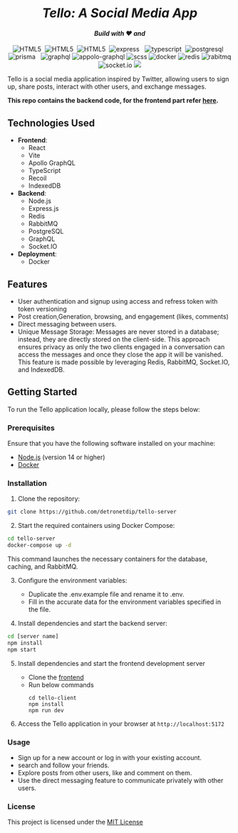   <h1 align="center"><i>Tello: A Social Media App</i></h1>

<p>
  <h4 align="center"><i>Build with ❤️ and</i></h4>
</p>
<p align="center"> 
    <img alt="HTML5" src="https://img.shields.io/badge/Node.js-339933?logo=nodedotjs&logoColor=white"/>&nbsp;
    <img alt="HTML5" src="https://img.shields.io/badge/React-20232A?logo=react&logoColor=61DAFB"/>&nbsp;
    <img alt="HTML5" src="https://img.shields.io/badge/React_Router-CA4245?logo=react-router&logoColor=white"/>&nbsp;
    <img src="https://img.shields.io/badge/Express.js-000000?logo=express&logoColor=white" alt="express" />
    &nbsp;
    <img src="https://img.shields.io/badge/TypeScript-007ACC?logo=typescript&logoColor=white" alt="typescript" />&nbsp;
    <img src="https://img.shields.io/badge/PostgreSQL-316192?logo=postgresql&logoColor=white" alt="postgresql"/>
    &nbsp;
    <img src="https://img.shields.io/badge/Prisma-3982CE?logo=Prisma&logoColor=white" alt="prisma"/>
    &nbsp;
    <img src="https://img.shields.io/badge/GraphQl-E10098?logo=graphql&logoColor=white" alt="graphql"/>
    <img src="https://img.shields.io/badge/Apollo%20GraphQL-311C87?&logo=Apollo%20GraphQL&logoColor=white" alt="appolo-graphql"/>
    <img src="https://img.shields.io/badge/Sass-CC6699?logo=sass&logoColor=white" alt="scss"/>
    <img src="https://img.shields.io/badge/Docker-2CA5E0?logo=docker&logoColor=white" alt="docker"/>
    <img src="https://img.shields.io/badge/redis-CC0000.svg?&logo=redis&logoColor=white" alt="redis"/>
    <img src="https://img.shields.io/badge/rabbitmq-%23FF6600.svg?&logo=rabbitmq&logoColor=white" alt="rabitmq"/>
    <img src="https://img.shields.io/badge/Socket.io-010101?&logo=Socket.io&logoColor=white" alt="socket.io"/>
    <img src="https://img.shields.io/badge/Vite-B73BFE?logo=vite&logoColor=FFD62E"/>
</p>

Tello is a social media application inspired by Twitter, allowing users to sign up, share posts, interact with other users, and exchange messages.

**This repo contains the backend code, for the frontend part refer [here](https://github.com/detronetdip/tello-client).**

## Technologies Used

- **Frontend**:
  - React
  - Vite
  - Apollo GraphQL
  - TypeScript
  - Recoil
  - IndexedDB
- **Backend**:
  - Node.js
  - Express.js
  - Redis
  - RabbitMQ
  - PostgreSQL
  - GraphQL
  - Socket.IO
- **Deployment**:
  - Docker

## Features

- User authentication and signup using access and refress token with token versioning
- Post creation,Generation, browsing, and engagement (likes, comments)
- Direct messaging between users.
- Unique Message Storage: Messages are never stored in a database; instead, they are directly stored on the client-side. This approach ensures privacy as only the two clients engaged in a conversation can access the messages and once they close the app it will be vanished. This feature is made possible by leveraging Redis, RabbitMQ, Socket.IO, and IndexedDB.

## Getting Started

To run the Tello application locally, please follow the steps below:

### Prerequisites

Ensure that you have the following software installed on your machine:

- [Node.js](https://nodejs.org/) (version 14 or higher)
- [Docker](https://www.docker.com/)

### Installation

1. Clone the repository:

```bash
git clone https://github.com/detronetdip/tello-server
```

2. Start the required containers using Docker Compose:

```bash
cd tello-server
docker-compose up -d
```

This command launches the necessary containers for the database, caching, and RabbitMQ.

3. Configure the environment variables:

   - Duplicate the .env.example file and rename it to .env.
   - Fill in the accurate data for the environment variables specified in the file.

4. Install dependencies and start the backend server:

```bash
cd [server name]
npm install
npm start
```

5. Install dependencies and start the frontend development server

   - Clone the [frontend](https://github.com/detronetdip/tello-client)
   - Run below commands
     ```
     cd tello-client
     npm install
     npm run dev
     ```

6. Access the Tello application in your browser at `http://localhost:5172`

### Usage

- Sign up for a new account or log in with your existing account.
- search and follow your friends.
- Explore posts from other users, like and comment on them.
- Use the direct messaging feature to communicate privately with other users.

### License

This project is licensed under the [MIT License](/LICENSE)
